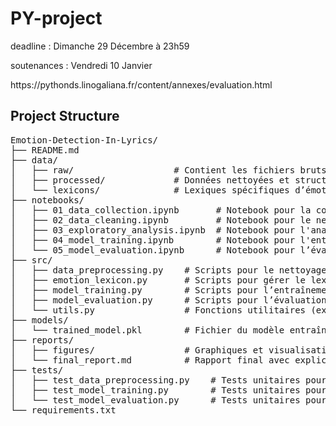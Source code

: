 <h1> PY-project </h1>
<p>deadline : Dimanche 29 Décembre à 23h59</p>
<p>soutenances : Vendredi 10 Janvier</p>
<p>https://pythonds.linogaliana.fr/content/annexes/evaluation.html</p>

<h2>Project Structure</h2>
<pre>
Emotion-Detection-In-Lyrics/
├── README.md
├── data/
│   ├── raw/                   # Contient les fichiers bruts de paroles avant traitement
│   ├── processed/             # Données nettoyées et structurées prêtes pour la modélisation
│   └── lexicons/              # Lexiques spécifiques d’émotions (ex. NRC Emotion Lexicon)
├── notebooks/
│   ├── 01_data_collection.ipynb       # Notebook pour la collecte de données de paroles
│   ├── 02_data_cleaning.ipynb         # Notebook pour le nettoyage et la préparation des données
│   ├── 03_exploratory_analysis.ipynb  # Notebook pour l'analyse exploratoire des paroles
│   ├── 04_model_training.ipynb        # Notebook pour l'entraînement des modèles de machine learning
│   └── 05_model_evaluation.ipynb      # Notebook pour l’évaluation du modèle et les tests finaux
├── src/
│   ├── data_preprocessing.py    # Scripts pour le nettoyage et le prétraitement des paroles
│   ├── emotion_lexicon.py       # Scripts pour gérer le lexique des émotions
│   ├── model_training.py        # Scripts pour l’entraînement et la sauvegarde du modèle
│   ├── model_evaluation.py      # Scripts pour l’évaluation du modèle
│   └── utils.py                 # Fonctions utilitaires (ex. chargement de données, métriques)
├── models/
│   └── trained_model.pkl        # Fichier du modèle entraîné sauvegardé
├── reports/
│   ├── figures/                 # Graphiques et visualisations des résultats d’analyse
│   └── final_report.md          # Rapport final avec explication de la méthodologie, résultats et conclusions
├── tests/
│   ├── test_data_preprocessing.py    # Tests unitaires pour le prétraitement de données
│   ├── test_model_training.py        # Tests unitaires pour l’entraînement de modèle
│   └── test_model_evaluation.py      # Tests unitaires pour l’évaluation du modèle
└── requirements.txt
</pre>